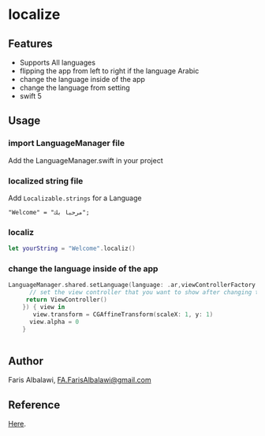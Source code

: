 # localize

## Features 
-   Supports All languages 
-   flipping the app from left to right if the language Arabic
-   change the language inside of the app
-   change the language from setting
-   swift 5

## Usage

### import LanguageManager file
Add the LanguageManager.swift in your project 

### localized string file
Add `Localizable.strings` for a Language 
```string
"Welcome" = "مرحباً بك";
```
### localiz
```swift
let yourString = "Welcome".localiz()
```

### change the language inside of the app 

```swift
LanguageManager.shared.setLanguage(language: .ar,viewControllerFactory: { title -> UIViewController in
      // set the view controller that you want to show after changing the language
     return ViewController()
    }) { view in
       view.transform = CGAffineTransform(scaleX: 1, y: 1)
      view.alpha = 0
    }
               
```

## Author

Faris Albalawi,
FA.FarisAlbalawi@gmail.com

## Reference
[Here](http://47.107.33.27/ios/kaisafinstockswift/blob/19eca7c82901112f29b9bea91b414ffd083aff2e/KaisafinStockSwift/Config/KSLanguageManager.swift).
